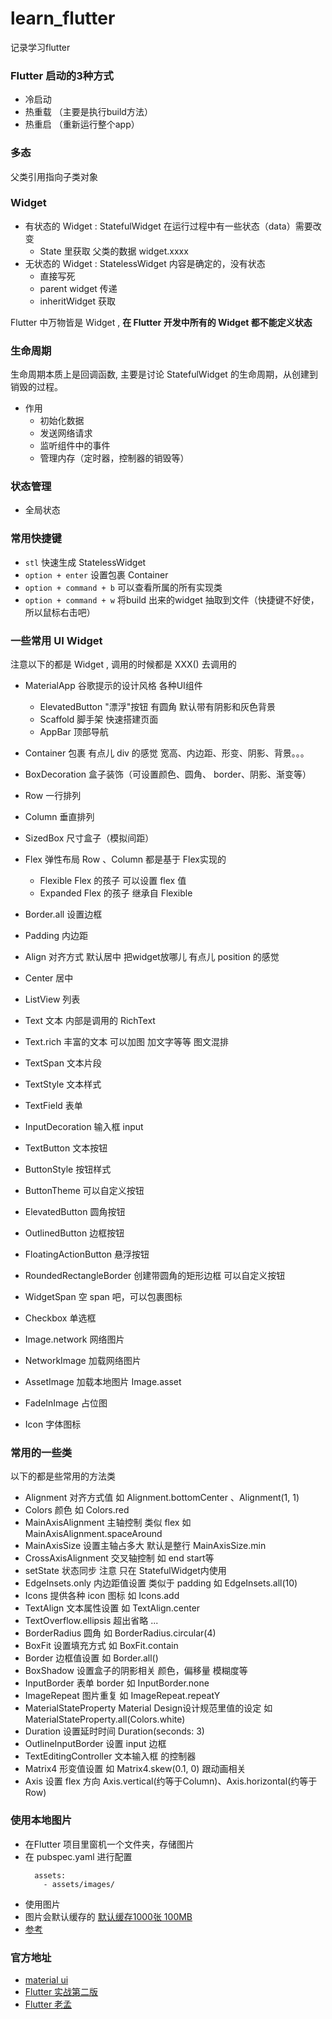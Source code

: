 # learn_flutter

记录学习flutter


### Flutter 启动的3种方式

- 冷启动
- 热重载 （主要是执行build方法）
- 热重启 （重新运行整个app）


### 多态
父类引用指向子类对象


### Widget
- 有状态的 Widget : StatefulWidget 在运行过程中有一些状态（data）需要改变
    - State 里获取 父类的数据 widget.xxxx
- 无状态的 Widget : StatelessWidget 内容是确定的，没有状态
    - 直接写死
    - parent widget 传递
    - inheritWidget 获取

Flutter 中万物皆是 Widget , **在 Flutter 开发中所有的 Widget 都不能定义状态**


### 生命周期

生命周期本质上是回调函数, 主要是讨论 StatefulWidget 的生命周期，从创建到销毁的过程。

- 作用
    - 初始化数据
    - 发送网络请求
    - 监听组件中的事件
    - 管理内存（定时器，控制器的销毁等）


### 状态管理
  - 全局状态




  
### 常用快捷键

- `stl` 快速生成 StatelessWidget
- `option + enter` 设置包裹 Container
- `option + command + b` 可以查看所属的所有实现类
- `option + command + w` 将build 出来的widget 抽取到文件（快捷键不好使，所以鼠标右击吧）


### 一些常用 UI Widget 

注意以下的都是 Widget , 调用的时候都是 XXX() 去调用的

- MaterialApp 谷歌提示的设计风格 各种UI组件
  - ElevatedButton "漂浮"按钮 有圆角 默认带有阴影和灰色背景
  - Scaffold 脚手架 快速搭建页面
  - AppBar 顶部导航
  

- Container 包裹 有点儿 div 的感觉  宽高、内边距、形变、阴影、背景。。。
- BoxDecoration 盒子装饰（可设置颜色、圆角、 border、阴影、渐变等）

- Row 一行排列 
- Column 垂直排列
- SizedBox 尺寸盒子（模拟间距）
- Flex 弹性布局   Row 、Column 都是基于 Flex实现的
  - Flexible  Flex 的孩子 可以设置 flex 值 
  - Expanded  Flex 的孩子 继承自 Flexible 
- Border.all 设置边框  
- Padding 内边距
- Align 对齐方式 默认居中  把widget放哪儿  有点儿 position 的感觉
- Center 居中

- ListView 列表
- Text 文本 内部是调用的 RichText
- Text.rich  丰富的文本 可以加图 加文字等等  图文混排
- TextSpan 文本片段
- TextStyle 文本样式
- TextField 表单
- InputDecoration  输入框 input
- TextButton 文本按钮
- ButtonStyle 按钮样式
- ButtonTheme 可以自定义按钮  
- ElevatedButton 圆角按钮
- OutlinedButton 边框按钮
- FloatingActionButton  悬浮按钮
- RoundedRectangleBorder 创建带圆角的矩形边框  可以自定义按钮
- WidgetSpan 空 span 吧，可以包裹图标
- Checkbox 单选框
- Image.network 网络图片
- NetworkImage 加载网络图片
- AssetImage 加载本地图片  Image.asset
- FadeInImage 占位图
- Icon 字体图标





### 常用的一些类

以下的都是些常用的方法类

- Alignment 对齐方式值 如 Alignment.bottomCenter 、Alignment(1, 1)
- Colors 颜色 如 Colors.red
- MainAxisAlignment 主轴控制 类似 flex 如 MainAxisAlignment.spaceAround
- MainAxisSize 设置主轴占多大 默认是整行  MainAxisSize.min 
- CrossAxisAlignment 交叉轴控制 如 end start等
- setState 状态同步 注意 只在 StatefulWidget内使用
- EdgeInsets.only 内边距值设置 类似于 padding 如 EdgeInsets.all(10)
- Icons 提供各种 icon 图标 如 Icons.add
- TextAlign 文本属性设置 如 TextAlign.center
- TextOverflow.ellipsis 超出省略 ...
- BorderRadius 圆角 如 BorderRadius.circular(4)
- BoxFit 设置填充方式 如 BoxFit.contain
- Border 边框值设置  如 Border.all()
- BoxShadow 设置盒子的阴影相关  颜色，偏移量 模糊度等  
- InputBorder 表单 border 如 InputBorder.none  
- ImageRepeat 图片重复 如 ImageRepeat.repeatY
- MaterialStateProperty   Material Design设计规范里值的设定  如  MaterialStateProperty.all(Colors.white)
- Duration 设置延时时间 Duration(seconds: 3)
- OutlineInputBorder 设置 input 边框
- TextEditingController  文本输入框 的控制器
- Matrix4 形变值设置  如 Matrix4.skew(0.1, 0) 跟动画相关
- Axis 设置 flex 方向 Axis.vertical(约等于Column)、Axis.horizontal(约等于Row)



### 使用本地图片
- 在Flutter 项目里窗机一个文件夹，存储图片
- 在 pubspec.yaml 进行配置 
  ```
    assets:
      - assets/images/
   ```
- 使用图片
- 图片会默认缓存的 [默认缓存1000张 100MB](https://api.flutter.dev/flutter/painting/ImageCache-class.html) 
- [参考](https://blog.csdn.net/u011578734/article/details/111935285)




### 官方地址
- [material ui](https://m3.material.io/styles/icons/overview)
- [Flutter 实战第二版](https://book.flutterchina.club/)
- [Flutter 老孟](http://laomengit.com/)











